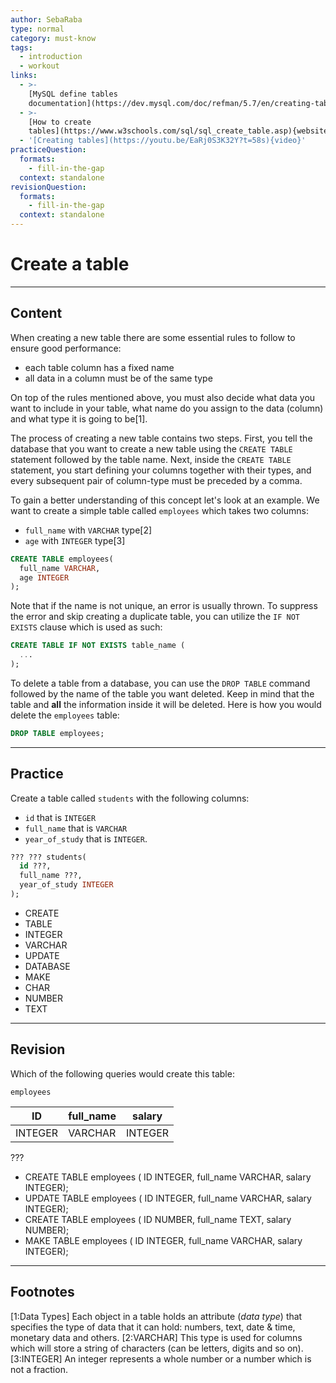 ```yaml
---
author: SebaRaba
type: normal
category: must-know
tags:
  - introduction
  - workout
links:
  - >-
    [MySQL define tables
    documentation](https://dev.mysql.com/doc/refman/5.7/en/creating-tables.html){website}
  - >-
    [How to create
    tables](https://www.w3schools.com/sql/sql_create_table.asp){website}
  - '[Creating tables](https://youtu.be/EaRj0S3K32Y?t=58s){video}'
practiceQuestion:
  formats:
    - fill-in-the-gap
  context: standalone
revisionQuestion:
  formats:
    - fill-in-the-gap
  context: standalone
---
```


# Create a table


---

## Content

When creating a new table there are some essential rules to follow to ensure good performance:

- each table column has a fixed name
- all data in a column must be of the same type

On top of the rules mentioned above, you must also decide what data you want to include in your table, what name do you assign to the data (column) and what type it is going to be[1].

The process of creating a new table contains two steps. First, you tell the database that you want to create a new table using the `CREATE TABLE` statement followed by the table name. Next, inside the `CREATE TABLE` statement, you start defining your columns together with their types, and every subsequent pair of column-type must be preceded by a comma.

To gain a better understanding of this concept let's look at an example. We want to create a simple table called `employees` which takes two columns:

- `full_name` with `VARCHAR` type[2]
- `age` with `INTEGER` type[3]

```sql
CREATE TABLE employees(
  full_name VARCHAR,
  age INTEGER
);
```

Note that if the name is not unique, an error is usually thrown. To suppress the error and skip creating a duplicate table, you can utilize the `IF NOT EXISTS` clause which is used as such:

```sql
CREATE TABLE IF NOT EXISTS table_name (
  ...
);
```

To delete a table from a database, you can use the `DROP TABLE` command followed by the name of the table you want deleted. Keep in mind that the table and **all** the information inside it will be deleted. Here is how you would delete the `employees` table:

```sql
DROP TABLE employees;
```


---

## Practice

Create a table called `students` with the following columns:

- `id` that is `INTEGER`
- `full_name` that is `VARCHAR`
- `year_of_study` that is `INTEGER`.

```sql
??? ??? students(
  id ???,
  full_name ???,
  year_of_study INTEGER
);
```

- CREATE
- TABLE
- INTEGER
- VARCHAR
- UPDATE
- DATABASE
- MAKE
- CHAR
- NUMBER
- TEXT


---

## Revision

Which of the following queries would create this table:  

`employees`

| ID      | full_name | salary  |
| ------- | --------- | ------- |
| INTEGER | VARCHAR   | INTEGER |

???

- CREATE TABLE employees ( ID INTEGER, full_name VARCHAR, salary INTEGER);
- UPDATE TABLE employees ( ID INTEGER, full_name VARCHAR, salary INTEGER);
- CREATE TABLE employees ( ID NUMBER, full_name TEXT, salary NUMBER);
- MAKE TABLE employees ( ID INTEGER, full_name VARCHAR, salary INTEGER);


---

## Footnotes

[1:Data Types]
Each object in a table holds an attribute (*data type*) that specifies the type of data that it can hold: numbers, text, date & time, monetary data and others.
[2:VARCHAR]
This type is used for columns which will store a string of characters (can be letters, digits and so on).
[3:INTEGER]
An integer represents a whole number or a number which is not a fraction.

